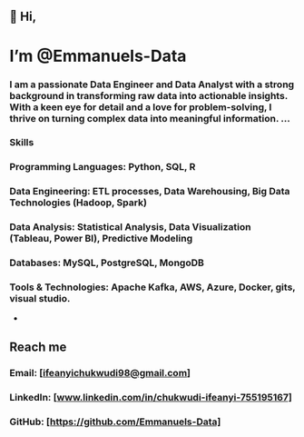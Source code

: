 ## 👋 Hi,
# I’m @Emmanuels-Data
### I am a passionate Data Engineer and Data Analyst with a strong background in transforming raw data into actionable insights. With a keen eye for detail and a love for problem-solving, I thrive on turning complex data into meaningful information. ...
### Skills
### Programming Languages: Python, SQL, R

### Data Engineering: ETL processes, Data Warehousing, Big Data Technologies (Hadoop, Spark)

### Data Analysis: Statistical Analysis, Data Visualization (Tableau, Power BI), Predictive Modeling

### Databases: MySQL, PostgreSQL, MongoDB

### Tools & Technologies: Apache Kafka, AWS, Azure, Docker, gits, visual studio.
-
## Reach me
### Email: [ifeanyichukwudi98@gmail.com]
### LinkedIn: [www.linkedin.com/in/chukwudi-ifeanyi-755195167]
### GitHub: [https://github.com/Emmanuels-Data]
